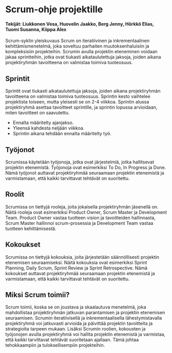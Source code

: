 # Scrum-ohje projektille
#### Tekijät: Liukkonen Vesa, Huovelin Jaakko, Berg Jenny, Hörkkö Elias, Tuomi Susanna, Kiippa Alex
Scrum-syklin yleiskuvaus
Scrum on iteratiivinen ja inkrementaalinen kehittämismenetelmä, joka soveltuu parhaiten muutoksenhaluisiin ja kompleksisiin projekteihin. Scrumin avulla projektin eteneminen voidaan jakaa sprintteihin, jotka ovat tiukasti aikataulutettuja jaksoja, joiden aikana projektiryhmän tavoitteena on valmistaa toimiva tuoteosuus.

## Sprintit
Sprintit ovat tiukasti aikataulutettuja jaksoja, joiden aikana projektiryhmän tavoitteena on valmistaa toimiva tuoteosuus. Sprintin kesto vaihtelee projektista toiseen, mutta yleisesti se on 2-4 viikkoa. Sprintin alussa projektiryhmä asettaa tavoitteet sprintille, ja sprintin lopussa arvioidaan, miten tavoitteet on saavutettu.

- Ennalta määritelty ajanjakso.
- Yleensä kahdesta neljään viikkoa.
- Sprintin aikana tehdään ennalta määritelty työ.

## Työjonot
Scrumissa käytetään työjonoja, jotka ovat järjestelmiä, jotka hallitsevat projektin etenemistä. Työjonoja ovat esimerkiksi To Do, In Progress ja Done. Nämä työjonot auttavat projektiryhmää seuraamaan projektin etenemistä ja varmistamaan, että kaikki tarvittavat tehtävät on suoritettu.

## Roolit
Scrumissa on tiettyjä rooleja, joita jokaisella projektiryhmän jäsenellä on. Näitä rooleja ovat esimerkiksi Product Owner, Scrum Master ja Development Team. Product Owner vastaa tuotteen vision ja tavoitteiden hallinnasta, Scrum Master hallinnoi scrum-prosessia ja Development Team vastaa tuotteen kehittämisestä.

## Kokoukset
Scrumissa on tiettyjä kokouksia, joita järjestetään säännöllisesti projektin etenemisen seuraamiseksi. Näitä kokouksia ovat esimerkiksi Sprint Planning, Daily Scrum, Sprint Review ja Sprint Retrospective. Nämä kokoukset auttavat projektiryhmää seuraamaan projektin etenemistä ja varmistamaan, että kaikki tarvittavat tehtävät on suoritettu.

## Miksi Scrum toimii?
Scrum toimii, koska se on joustava ja skaalautuva menetelmä, joka mahdollistaa projektiryhmän jatkuvan parantamisen ja projektin etenemisen seuraamisen. Scrumin iteratiivisellä ja inkrementaalisella lähestymistavalla projektiryhmä voi jatkuvasti arvioida ja päivittää projektin tavoitteita ja strategioita tarpeen mukaan. Lisäksi Scrumin roolien, kokousten ja työjonojen avulla projektiryhmä voi hallita projektin etenemistä ja varmistaa, että kaikki tarvittavat tehtävät suoritetaan ajallaan. Tämä johtaa tehokkaampiin ja tuloksellisempiin projekteihin.
